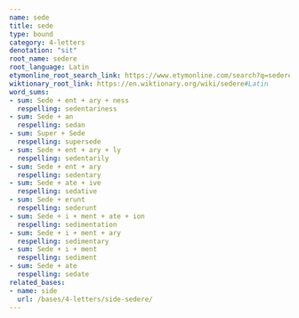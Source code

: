 ```yaml
---
name: sede
title: sede
type: bound
category: 4-letters
denotation: "sit"
root_name: sedere
root_language: Latin
etymonline_root_search_link: https://www.etymonline.com/search?q=sedere
wiktionary_root_link: https://en.wiktionary.org/wiki/sedere#Latin
word_sums:
- sum: Sede + ent + ary + ness
  respelling: sedentariness
- sum: Sede + an
  respelling: sedan
- sum: Super + Sede
  respelling: supersede
- sum: Sede + ent + ary + ly
  respelling: sedentarily
- sum: Sede + ent + ary
  respelling: sedentary
- sum: Sede + ate + ive
  respelling: sedative
- sum: Sede + erunt
  respelling: sederunt
- sum: Sede + i + ment + ate + ion
  respelling: sedimentation
- sum: Sede + i + ment + ary
  respelling: sedimentary
- sum: Sede + i + ment
  respelling: sediment
- sum: Sede + ate
  respelling: sedate
related_bases:
- name: side
  url: /bases/4-letters/side-sedere/
---
```


